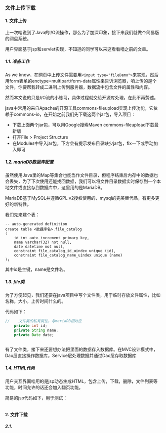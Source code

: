 ### 文件上传下载

#### 1. 文件上传

上一次咱说到了Java的I/O流操作，那么为了加深印象，接下来我们就做个简易版的网盘系统。

用户界面基于jsp和servlet实现，不知道的同学可以来这看看咱之前的文章。

##### 1.1. 准备工作

As we know，在网页中上传文件需要用`<input type="fileDemo">`来实现，然后用form表单的enctype=multipart/form-data属性来告诉浏览器，咱上传的是个文件，你要帮我转成二进制上传到服务器，数据流中包含文件的属性和内容。

然而本文说的只是I/O流的小练习，具体过程就交给开源库处理，在此不再赘述。

java中常用的来自Apache的开源工具commons-fileupload实现上传功能，它依赖于commons-io，在开始之前我们先下载这两个jar包，导入项目：
- 下载上面两个jar包，可以用Google搜索Maven commons-fileupload下载最新版
- 打开File > Project Structure
- 在Modules中导入jar包，下方会有提示发布目录缺少jar包，fix一下或手动加入即可

##### 1.2. mariaDB数据库配置

虽然使用Java里的Map等集合也能当作文件目录，但程序结束后内存中的数据也会丢失，为了下次使用还能找回数据，我们可以将文件目录数据实时保存到一个本地文件或直接存到数据库中，这里用的是MariaDB。

MariaDB基于MySQL并遵循GPL v2授权使用的，mysql的完美替代品，有更多更好的新特性。

我们先来建个表：

```mysql
-- auto-generated definition
create table <数据库名>.file_catalog
(
	id int auto_increment primary key,
	name varchar(32) not null,
	date datetime not null,
	constraint file_catalog_id_uindex unique (id),
	constraint file_catalog_name_uindex unique (name)
);
```
其中id是主键，name是文件名。

##### 1.3. file类

为了方便起见，我们还要在java项目中写个文件类，用于临时存放文件属性，比如名称，大小，上传时间什么的。

代码如下：

```java
//    文件类的私有属性，与mariaDB相对应
    private int id;
    private String name;
    private Date date;
    
```
有了文件类，接下来还要想办法把里面的数据存入数据库。在MVC设计模式中，Dao层直接操作数据库，Service层处理数据并通过Dao层存取数据库

##### 1.4. HTML代码

用户交互界面咱用的是jsp动态生成HTML，包含上传，下载，删除，文件列表等功能，时间允许的话还会加入翻页功能。

简易的jsp代码如下，用于测试：

```html

```


#### 2. 文件下载

##### 2.1. 
